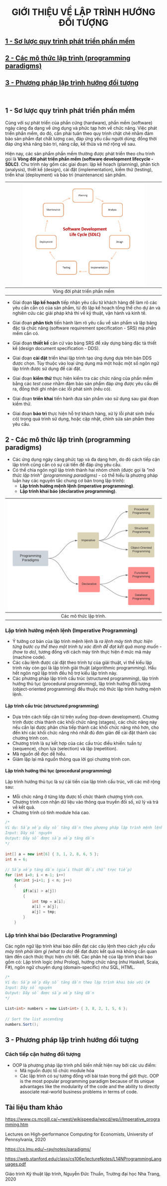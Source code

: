 <h1 align="center"> 
GIỚI THIỆU VỀ LẬP TRÌNH HƯỚNG ĐỐI TƯỢNG
</h1>

## [1 - Sơ lược quy trình phát triển phần mềm](#sdlc)
## [2 - Các mô thức lập trình (programming paradigms)](#paradigms)
## [3 - Phương pháp lập trình hướng đối tượng](#oop)

<br>

## 1 - Sơ lược quy trình phát triển phần mềm <a name="sdlc"/>
Cùng với sự phát triển của phần cứng (hardware), phần mềm (software) ngày càng đa dạng về ứng dụng và phức tạp hơn về chức năng. Việc phát triển phần mềm, do đó, cần phải tuân theo quy trình chặt chẽ nhằm đảm bảo sản phẩm đạt chất lượng cao, đáp ứng yêu cầu người dùng; đồng thời đáp ứng khả năng bảo trì, nâng cấp, kế thừa và mở rộng về sau.

Hiện nay, các sản phẩm phần mềm thường được phát triển theo chu trình gọi là **Vòng đời phát triển phần mềm (software development lifecycle - SDLC)**. Chu trình này gồm các giai đoạn: lập kế hoạch (planning), phân tích (analysis), thiết kế (design), cài đặt (implementation), kiểm thử (testing), triển khai (deployment) và bảo trì (maintenance) sản phẩm. 

<p align="center">

|<img src="./figs/SDLC.PNG" alt="SDLC" width="80%"/>|
|:--:|
|Vòng đời phát triển phần mềm|

</p>

- Giai đoạn **lập kế hoạch** tiếp nhận yêu cầu từ khách hàng để làm rõ các yêu cần cần có của sản phẩm, từ đó lập kế hoạch tổng thể cho dự án và nghiên cứu các giải pháp khả thi về kỹ thuật, vận hành và kinh tế. 

- Giai đoạn **phân tích** tiến hành làm rõ yêu cầu về sản phẩm và lập bảng đặc tả chức năng (software requirement specification - SRS) mà phần mềm cần có. 

- Giai đoạn **thiết kế** căn cứ vào bảng SRS để xây dựng bảng đặc tả thiết kế (design document specification - DDS).

- Giai đoạn **cài đặt** triển khai lập trình tạo ứng dụng dựa trên bản DDS được chọn. Tùy thuộc vào loại ứng dụng mà một hoặc một số ngôn ngữ lập trình được sử dụng để cài đặt.

- Giai đoạn **kiểm thử** thực hiện kiểm tra các chức năng của phần mềm bằng các *test case* nhằm đảm bảo sản phẩm đáp ứng được yêu cầu đề ra, đồng thời ghi nhận các lỗi phát sinh (nếu có).

- Giai đoạn **triển khai** tiến hành đưa sản phẩm vào sử dụng sau giai đoạn kiểm thử.

- Giai đoạn **bảo trì** thực hiện hỗ trợ khách hàng, xử lý lỗi phát sinh (nếu có) trong quá trình sử dụng, hoặc cập nhật, chỉnh sửa sản phẩm theo yêu cầu.

## 2 - Các mô thức lập trình (programming paradigms) <a name="paradigms"/>
- Các ứng dụng ngày càng phức tạp và đa dạng hơn, do đó cách tiếp cận lập trình cũng cần có sự cải tiến để đáp ứng yêu cầu. 
- Có thể chia ngôn ngữ lập trình thành hai nhóm chính (được gọi là *"mô thức lập trình" (programming paradigms)* - có thể hiểu là phương pháp luận hay các nguyên tắc chung cơ bản trong lập trình): 
    * **Lập trình hướng mệnh lệnh (imperative programming)**.
    * **Lập trình khai báo (declarative programming)**.

<p align="center">

|<img src="figs/programming_paradigms.png" alt="SDLC"/>|
|:--:|
|Các mô thức lập trình.|

</p>

### **Lập trình hướng mệnh lệnh (Imperative Programming)**
- Ý tưởng cơ bản của lập trình mệnh lệnh là *ra lệnh máy tính thực hiện từng bước cụ thể theo một trình tự xác định để đạt kết quả mong muốn - (how to do)*, tương đồng với cách máy tính thực hiện ở mức mã máy (machine code). 
- Các câu lệnh được cài đặt theo trình tự của giải thuật, vì thế kiểu lập trình này còn gọi là lập trình giải thuật (algorithmic programming). Hầu hết ngôn ngữ lập trình đều hỗ trợ kiểu lập trình này. 
- Các phương pháp lập trình cấu trúc (structured programming), lập trình hướng thủ tục (procedural programming), lập trình hướng đối tượng (object-oriented programming) đều thuộc mô thức lập trình hướng mệnh lệnh.

#### Lập trình cấu trúc (structured programming)
- Dựa trên cách tiếp cận từ trên xuống (top-down development). Chương trình được chia thành các khối chức năng (stages), các chức năng này nếu cần lại được phân chia tiếp thành các khối chức năng nhỏ hơn, cho đến khi các khối chức năng nhỏ nhất đủ đơn giản để cài đặt thành các chương trình con.
- Chương trình là sự kết hợp của các cấu trúc điều khiển: tuần tự (sequence), chọn lựa (selection) và lặp (repetition).
- Mã nguồn dễ đọc dễ hiểu.
- Giảm lặp lại mã nguồn thông qua lời gọi chương trình con.

#### Lập trình hướng thủ tục (procedural programming)
Lập trình hướng thủ tục là sự cải tiến của lập trình cấu trúc, với các mở rộng sau:
-  Mỗi chức năng ở từng lớp được tổ chức thành chương trình con.
- Chương trình con nhận dữ liệu vào thông qua truyền đối số, xử lý và trả về kết quả.
- Chương trình có tính module hóa cao.
```csharp
/*
Ví dụ: Sắp xếp dãy số tăng dần theo phương pháp lập trình mệnh lệnh với C#
Input: Dãy số nguyên
Output: Dãy số được sắp xếp tăng dần
*/

int[] a = new int[6] { 3, 1, 2, 8, 6, 5 };
int n = 6;

// Sắp xếp tăng dần (giải thuật đổi chỗ trực tiếp)
for (int i=0; i < n-1; i++)
    for(int j=i+1; j < n; j++)
    {
        if(a[i] > a[j])
        {
            int tmp = a[i];
            a[i] = a[j];
            a[j] = tmp;
        }
    }
```

### **Lập trình khai báo (Declarative Programming)**

Các ngôn ngữ lập trình khai báo diễn đạt các câu lệnh theo cách *yêu cầu máy tính phải làm gì (what to do)* để đạt được kết quả mà không cần quan tâm đến cách thức thực hiện chi tiết. Các phân hệ của lập trình khai báo gồm có: Lập trình logic (như Prolog), hướng chức năng (như Haskell, Scala, F#), ngôn ngữ chuyên dụng (domain-specific) như SQL, HTML.

```csharp
/*
Ví dụ: Sắp xếp dãy số tăng dần theo lập trình khai báo với C#
Input: Dãy số nguyên
Output: Dãy số được sắp xếp tăng dần
*/

List<int> numbers = new List<int> { 3, 8, 2, 1, 5, 6 };

// Sort the list ascending
numbers.Sort();
```


## 3 - Phương pháp lập trình hướng đối tượng <a name="oop"/>
### Cách tiếp cận hướng đối tượng
- OOP là phương pháp lập trình phổ biến nhất hiện nay bởi các ưu điểm: 
     * Mã nguồn được tổ chức module hóa
     * Các lập trình có sự tương đồng với bài toán trong thế giới thực.
OOP is the most popular programming paradigm because of its unique advantages like the modularity of the code and the ability to directly associate real-world business problems in terms of code.

## Tài liệu tham khảo 
https://www.cs.mcgill.ca/~rwest/wikispeedia/wpcd/wp/i/Imperative_programming.htm

Lectures on High-performance Computing for Economists, University of Pennsylvania, 2020

https://cs.lmu.edu/~ray/notes/paradigms/

https://web.stanford.edu/class/cs106e/lectureNotes/L14NProgrammingLanguages.pdf

Giáo trình Kỹ thuật lập trình, Nguyễn Đức Thuần, Trường đại học Nha Trang, 2020


